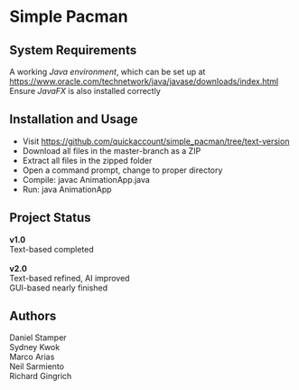 # Simple Pacman

## System Requirements
A working *Java environment*, which can be set up at https://www.oracle.com/technetwork/java/javase/downloads/index.html <br/>
Ensure *JavaFX* is also installed correctly

## Installation and Usage
+ Visit https://github.com/quickaccount/simple_pacman/tree/text-version <br/>
+ Download all files in the master-branch as a ZIP <br/>
+ Extract all files in the zipped folder <br/>
+ Open a command prompt, change to proper directory <br/>
+ Compile: javac AnimationApp.java <br/>
+ Run: java AnimationApp <br/>

## Project Status
**v1.0** <br/> 
Text-based completed <br/><br/>
**v2.0** <br/>
Text-based refined, AI improved <br/>
GUI-based nearly finished

## Authors
Daniel Stamper <br/>
Sydney Kwok <br/>
Marco Arias <br/>
Neil Sarmiento <br/>
Richard Gingrich <br/>

